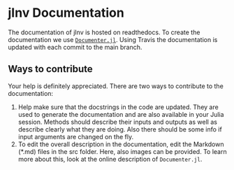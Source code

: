 # jInv Documentation

The documentation of jInv is hosted on readthedocs. To create the documentation we use [```Documenter.jl```](https://juliadocs.github.io/Documenter.jl). Using Travis the documentation is updated with each commit to the main branch. 

## Ways to contribute

Your help is definitely appreciated. There are two ways to contribute to the documentation:

1. Help make sure that the docstrings in the code are updated. They are used to generate the documentation and are also available in your Julia session. Methods should describe their inputs and outputs as well as describe clearly what they are doing. Also there should be some info if input arguments are changed on the fly.
1. To edit the overall description in the documentation, edit the Markdown (*.md) files in the src folder. Here, also images can be provided. To learn more about this, look at the online description of ```Documenter.jl```.